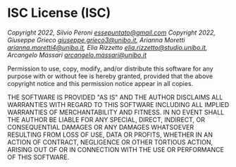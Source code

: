 ISC License (ISC)
==================================
_Copyright 2022, Silvio Peroni <essepuntato@gmail.com>_
_Copyright 2022, Giuseppe Grieco <giuseppe.grieco3@unibo.it>, Arianna Moretti <arianna.moretti4@unibo.it>, Elia Rizzetto <elia.rizzetto@studio.unibo.it>, Arcangelo Massari <arcangelo.massari@unibo.it>_

Permission to use, copy, modify, and/or distribute this software for any purpose with or
without fee is hereby granted, provided that the above copyright notice and this permission
notice appear in all copies.

THE SOFTWARE IS PROVIDED "AS IS" AND THE AUTHOR DISCLAIMS ALL WARRANTIES WITH REGARD TO THIS
SOFTWARE INCLUDING ALL IMPLIED WARRANTIES OF MERCHANTABILITY AND FITNESS. IN NO EVENT SHALL
THE AUTHOR BE LIABLE FOR ANY SPECIAL, DIRECT, INDIRECT, OR CONSEQUENTIAL DAMAGES OR ANY DAMAGES
WHATSOEVER RESULTING FROM LOSS OF USE, DATA OR PROFITS, WHETHER IN AN ACTION OF CONTRACT, NEGLIGENCE
OR OTHER TORTIOUS ACTION, ARISING OUT OF OR IN CONNECTION WITH THE USE OR PERFORMANCE OF THIS SOFTWARE.